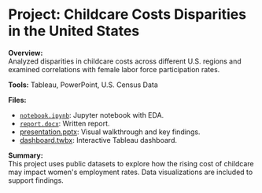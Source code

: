 # Project: Childcare Costs Disparities in the United States

**Overview:**  
Analyzed disparities in childcare costs across different U.S. regions and examined correlations with female labor force participation rates.

**Tools:** Tableau, PowerPoint, U.S. Census Data

**Files:**
- [`notebook.ipynb`](./notebook.ipynb): Jupyter notebook with EDA.
- [`report.docx`](./report.docx): Written report.
- [presentation.pptx](https://github.com/BADKINS17/ProjectShowcase/blob/main/ChildcareCostsDisparities/ChildcareCostsDisparities.pptx): Visual walkthrough and key findings.
- [dashboard.twbx](https://github.com/BADKINS17/ProjectShowcase/blob/main/ChildcareCostsDisparities/ChildcareCostsDisparities.twbx): Interactive Tableau dashboard.

**Summary:**  
This project uses public datasets to explore how the rising cost of childcare may impact women's employment rates. Data visualizations are included to support findings.
